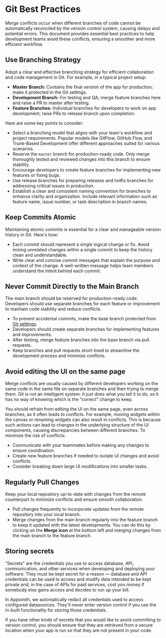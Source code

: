 # Git Best Practices

Merge conflicts occur when different branches of code cannot be automatically reconciled by the version control system, causing delays and potential errors. This document provides essential best practices to help development teams avoid these conflicts, ensuring a smoother and more efficient workflow.




## Use Branching Strategy

Adopt a clear and effective branching strategy for efficient collaboration and code management in Git. For example, in a typical project setup:

- **Master Branch:** Contains the final version of the app for production; make it protected in the Git settings.
- **Development Branch:** For testing and QA; merge feature branches here and raise a PR to master after testing.
- **Feature Branches:** Individual branches for developers to work on app development; raise PRs to release branch upon completion.


Here are some key points to consider:

- Select a branching model that aligns with your team's workflow and project requirements. Popular models like GitFlow, GitHub Flow, and Trunk-Based Development offer different approaches suited for various scenarios.
- Reserve the `master` branch for production-ready code. Only merge thoroughly tested and reviewed changes into this branch to ensure stability.
- Encourage developers to create feature branches for implementing new features or fixing bugs. 
- Use release branches for preparing releases and hotfix branches for addressing critical issues in production.
- Establish a clear and consistent naming convention for branches to enhance clarity and organization. Include relevant information such as feature name, issue number, or task description in branch names.


## Keep Commits Atomic

Maintaining atomic commits is essential for a clear and manageable version history in Git. Here's how:

- Each commit should represent a single logical change or fix. Avoid mixing unrelated changes within a single commit to keep the history clean and understandable.
- Write clear and concise commit messages that explain the purpose and context of the change. A well-written message helps team members understand the intent behind each commit.




## Never Commit Directly to the Main Branch


The main branch should be reserved for production-ready code. Developers should use separate branches for each feature or improvement to maintain code stability and reduce conflicts.

- To prevent accidental commits, make the base branch protected from [Git settings](/advanced-concepts/version-control-with-git/reference/git-settings).
- Developers should create separate branches for implementing features and improvements.
- After testing, merge feature branches into the base branch via pull requests.
- Keep branches and pull requests short-lived to streamline the development process and minimize conflicts.


## Avoid editing the UI on the same page

Merge conflicts are usually caused by different developers working on the same code in the same file on separate branches and then trying to merge them. Git is not an intelligent system: it just does what you tell it to do, so it has no way of knowing which is the “correct” change to keep.


You should refrain from editing the UI on the same page, even across branches, as it often leads to conflicts. For example, moving widgets within the canvas or renaming widgets can also result in conflicts. This is because such actions can lead to changes in the underlying structure of the UI components, causing discrepancies between different branches. To minimize the risk of conflicts:

- Communicate with your teammates before making any changes to ensure coordination.
- Create new feature branches if needed to isolate UI changes and avoid conflicts.
- Consider breaking down large UI modifications into smaller tasks.


## Regularly Pull Changes

Keep your local repository up-to-date with changes from the remote counterpart to minimize conflicts and ensure smooth collaboration.


- Pull changes frequently to incorporate updates from the remote repository into your local branch.
- Merge changes from the main branch regularly into the feature branch to keep it updated with the latest developments. You can do this by clicking on the **Merge icon** at the bottom left and merging changes from the main branch to the feature branch.

## Storing secrets

“Secrets” are the credentials you use to access database, API, communication, and other services when developing and deploying your software. They must be kept secret for a reason — database and API credentials can be used to access and modify data intended to be kept private and, in the case of APIs for paid services, cost you money if somebody else gains access and decides to run up your bill.

In Appsmith, we automatically redact all credentials used to access configured datasources. They'll never enter version control if you use the in-built functionality for storing those credentials.

If you have other kinds of secrets that you would like to avoid committing to version control, you should ensure that they are retrieved from a secure location when your app is run so that they are not present in your code.